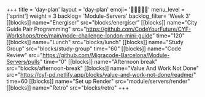 +++
title = 'day-plan'
layout = 'day-plan'
emoji= '🧑🏽‍🤝‍🧑🏽'
menu_level = ['sprint']
weight = 3
backlog= 'Module-Servers'
backlog_filter= 'Week 3'
[[blocks]]
name="Energiser"
src="blocks/energiser"
[[blocks]]
name="City Guide Pair Programming"
src="https://github.com/CodeYourFuture/CYF-Workshops/tree/main/node-challenge-london-mini-guide"
time="120"
[[blocks]]
name="Lunch"
src="blocks/lunch"
[[blocks]]
name="Study Group"
src="blocks/study-group"
time="60"
[[blocks]]
name="Code Review"
src="https://github.com/Migracode-Barcelona/Module-Servers/pulls"
time="0"
[[blocks]]
name="Afternoon break"
src="blocks/afternoon-break"
[[blocks]]
name="Value And Work Not Done"
src="https://cyf-pd.netlify.app/blocks/value-and-work-not-done/readme/"
time=60
[[blocks]]
name="Set up Render"
src="module/servers/render"
[[blocks]]
name="Retro"
src="blocks/retro"
+++

